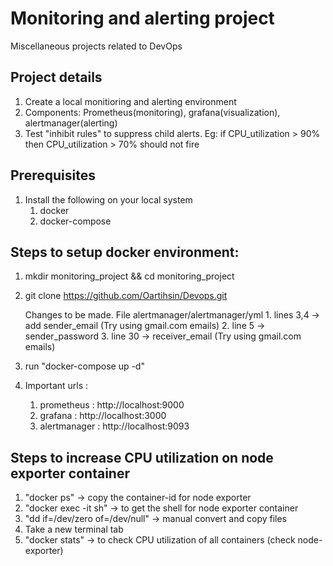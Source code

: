 # Monitoring and alerting project
Miscellaneous projects related to DevOps

## Project details
1. Create a local monitioring and alerting environment
2. Components: Prometheus(monitoring), grafana(visualization), alertmanager(alerting)
3. Test "inhibit rules" to suppress child alerts. Eg: if CPU_utilization > 90% then CPU_utilization > 70% should not fire

   
## Prerequisites 
1. Install the following on your local system
   1. docker
   2. docker-compose

## Steps to setup docker environment:
1. mkdir monitoring_project && cd monitoring_project
2. git clone https://github.com/Oartihsin/Devops.git

    Changes to be made.
       File alertmanager/alertmanager/yml
         1. lines 3,4 -> add sender_email (Try using gmail.com emails)
         2. line 5 -> sender_password
         3. line 30 -> receiver_email (Try using gmail.com emails)


2. run "docker-compose up -d"
3. Important urls :
   1. prometheus : http://localhost:9000
   2. grafana : http://localhost:3000
   3. alertmanager : http://localhost:9093


## Steps to increase CPU utilization on node exporter container
1. "docker ps" -> copy the container-id for node exporter
2. "docker exec -it <container-id> sh" -> to get the shell for node exporter container
3. "dd if=/dev/zero of=/dev/null" -> manual convert and copy files
4. Take a new terminal tab
5. "docker stats" -> to check CPU utilization of all containers (check node-exporter)

